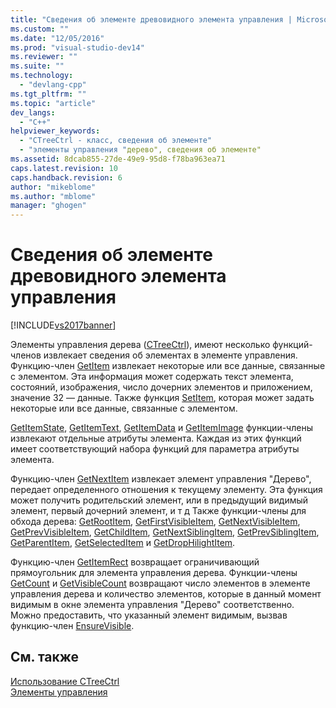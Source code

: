 ```yaml
---
title: "Сведения об элементе древовидного элемента управления | Microsoft Docs"
ms.custom: ""
ms.date: "12/05/2016"
ms.prod: "visual-studio-dev14"
ms.reviewer: ""
ms.suite: ""
ms.technology: 
  - "devlang-cpp"
ms.tgt_pltfrm: ""
ms.topic: "article"
dev_langs: 
  - "C++"
helpviewer_keywords: 
  - "CTreeCtrl - класс, сведения об элементе"
  - "элементы управления "дерево", сведения об элементе"
ms.assetid: 8dcab855-27de-49e9-95d8-f78ba963ea71
caps.latest.revision: 10
caps.handback.revision: 6
author: "mikeblome"
ms.author: "mblome"
manager: "ghogen"
---
```

# Сведения об элементе древовидного элемента управления
[!INCLUDE[vs2017banner](../assembler/inline/includes/vs2017banner.md)]

Элементы управления дерева \([CTreeCtrl](../mfc/reference/ctreectrl-class.md)\), имеют несколько функций\-членов извлекает сведения об элементах в элементе управления.  Функцию\-член [GetItem](../Topic/CTreeCtrl::GetItem.md) извлекает некоторые или все данные, связанные с элементом.  Эта информация может содержать текст элемента, состояний, изображения, число дочерних элементов и приложением, значение 32 — данные.  Также функция [SetItem](../Topic/CTreeCtrl::SetItem.md), которая может задать некоторые или все данные, связанные с элементом.  
  
 [GetItemState](../Topic/CTreeCtrl::GetItemState.md), [GetItemText](../Topic/CTreeCtrl::GetItemText.md), [GetItemData](../Topic/CTreeCtrl::GetItemData.md) и [GetItemImage](../Topic/CTreeCtrl::GetItemImage.md) функции\-члены извлекают отдельные атрибуты элемента.  Каждая из этих функций имеет соответствующий набора функций для параметра атрибуты элемента.  
  
 Функцию\-член [GetNextItem](../Topic/CTreeCtrl::GetNextItem.md) извлекает элемент управления "Дерево", передает определенного отношения к текущему элементу.  Эта функция может получить родительский элемент, или в предыдущий видимый элемент, первый дочерний элемент, и т д  Также функции\-члены для обхода дерева: [GetRootItem](../Topic/CTreeCtrl::GetRootItem.md), [GetFirstVisibleItem](../Topic/CTreeCtrl::GetFirstVisibleItem.md), [GetNextVisibleItem](../Topic/CTreeCtrl::GetNextVisibleItem.md), [GetPrevVisibleItem](../Topic/CTreeCtrl::GetPrevVisibleItem.md), [GetChildItem](../Topic/CTreeCtrl::GetChildItem.md), [GetNextSiblingItem](../Topic/CTreeCtrl::GetNextSiblingItem.md), [GetPrevSiblingItem](../Topic/CTreeCtrl::GetPrevSiblingItem.md), [GetParentItem](../Topic/CTreeCtrl::GetParentItem.md), [GetSelectedItem](../Topic/CTreeCtrl::GetSelectedItem.md) и [GetDropHilightItem](../Topic/CTreeCtrl::GetDropHilightItem.md).  
  
 Функцию\-член [GetItemRect](../Topic/CTreeCtrl::GetItemRect.md) возвращает ограничивающий прямоугольник для элемента управления дерева.  Функции\-члены [GetCount](../Topic/CTreeCtrl::GetCount.md) и [GetVisibleCount](../Topic/CTreeCtrl::GetVisibleCount.md) возвращают число элементов в элементе управления дерева и количество элементов, которые в данный момент видимым в окне элемента управления "Дерево" соответственно.  Можно предоставить, что указанный элемент видимым, вызвав функцию\-член [EnsureVisible](../Topic/CTreeCtrl::EnsureVisible.md).  
  
## См. также  
 [Использование CTreeCtrl](../Topic/Using%20CTreeCtrl.md)   
 [Элементы управления](../mfc/controls-mfc.md)